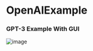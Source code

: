 # OpenAIExample

### GPT-3 Example With GUI
![image](https://user-images.githubusercontent.com/59234115/222618378-12dffb0e-762e-4446-ad4a-d1f4a4fcd3dd.png)
